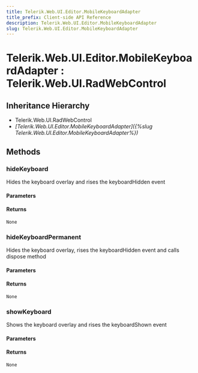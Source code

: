 ```yaml
---
title: Telerik.Web.UI.Editor.MobileKeyboardAdapter
title_prefix: Client-side API Reference
description: Telerik.Web.UI.Editor.MobileKeyboardAdapter
slug: Telerik.Web.UI.Editor.MobileKeyboardAdapter
---
```


# Telerik.Web.UI.Editor.MobileKeyboardAdapter : Telerik.Web.UI.RadWebControl

## Inheritance Hierarchy

* Telerik.Web.UI.RadWebControl
* *[Telerik.Web.UI.Editor.MobileKeyboardAdapter]({%slug Telerik.Web.UI.Editor.MobileKeyboardAdapter%})*


## Methods

### hideKeyboard

Hides the keyboard overlay and rises the keyboardHidden event

#### Parameters

#### Returns

`None`

### hideKeyboardPermanent

Hides the keyboard overlay, rises the keyboardHidden event and calls dispose method

#### Parameters

#### Returns

`None`
### showKeyboard

Shows the keyboard overlay and rises the keyboardShown event

#### Parameters

#### Returns

`None`


